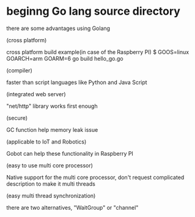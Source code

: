 # beginng Go lang source directory

there are some advantages using Golang

(cross platform)

cross platform build example(in case of the Raspberry PI)
$ GOOS=linux GOARCH=arm GOARM=6 go build hello_go.go

(compiler)

faster than script languages like Python and Java Script

(integrated web server)

"net/http" library works first enough

(secure)

GC function help memory leak issue

(applicable to IoT and Robotics)

Gobot can help these functionality in Raspberry PI

(easy to use multi core processor)

Native support for the multi core processor, don't request complicated description to make it multi threads

(easy multi thread synchronization)

there are two alternatives, "WaitGroup" or "channel"
